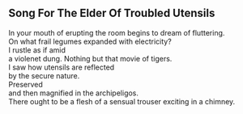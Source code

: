 Song For The Elder Of Troubled Utensils
---------------------------------------
In your mouth of erupting the room begins to dream of fluttering.  
On what frail legumes expanded with electricity?  
I rustle as if amid  
a violenet dung. Nothing but that movie of tigers.  
I saw how utensils are reflected  
by the secure nature.  
Preserved  
and then magnified in the archipeligos.  
There ought to be a flesh of a sensual trouser exciting in a chimney.  

